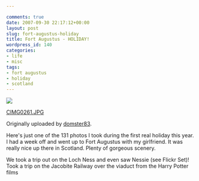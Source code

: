 ```yaml
---

comments: true
date: 2007-09-30 22:17:12+00:00
layout: post
slug: fort-augustus-holiday
title: Fort Augustus - HOLIDAY!
wordpress_id: 140
categories:
- life
- misc
tags:
- fort augustus
- holiday
- scotland
---
```


[![](http://farm2.static.flickr.com/1238/1423796542_ca16227e14_m.jpg)](http://www.flickr.com/photos/domster83/1423796542/)



  [CIMG0261.JPG](http://www.flickr.com/photos/domster83/1423796542/)


  Originally uploaded by [domster83](http://www.flickr.com/people/domster83/).






Here's just one of the 131 photos I took during the first real holiday this year. I had a week off and went up to Fort Augustus with my girlfriend. It was really nice up there in Scotland. Plenty of gorgeous scenery.




We took a trip out on the Loch Ness and even saw Nessie (see Flickr Set)! Took a trip on the Jacobite Railway over the viaduct from the Harry Potter films
